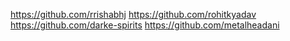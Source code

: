 https://github.com/rrishabhj
https://github.com/rohitkyadav
https://github.com/darke-spirits
https://github.com/metalheadani
